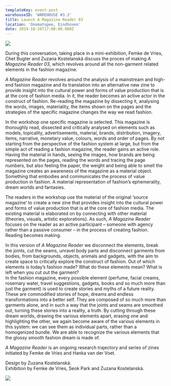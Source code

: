 ```yaml
---
templateKey: event-post
warehouseID: 'WAREHOUSE #3.3'
title: Launch A Magazine Reader 03
location: 'Onomatopee, Eindhoven'
date: 2019-10-26T17:00:00.000Z
---
```

![](/img/1.jpg)

During this conversation, taking place in a mini-exhibition, Femke de Vries, Chet Bugter and Zuzana Kostelanská discuss the proces of making *A Magazine Reader 03*, which revolves around all the non-garment related elements in the fashion magazine. 

*A Magazine Reader* revolves around the analysis of a mainstream and high-end fashion magazine and its translation into an alternative new zine to provide insight into the cultural power and forms of value production that is at the core of fashion media. In it, the reader becomes an active actor in the construct of fashion. Re-reading the magazine by dissecting it, analysing the words, images, materiality, the items shown on the pages and the strategies of the specific magazine changes the way we read fashion.

In the workshop one specific magazine is selected. This magazine is thoroughly read, dissected and critically analysed on elements such as models, topicality, advertisements, material, brands, distribution, imagery, items, narrative, monetary value, colours, words and order of pages. By not starting from the perspective of the fashion system at large, but from the simple act of reading a fashion magazine, the reader gains an active role. Having the material in hands, seeing the images, how brands are being represented on the pages, reading the words and tracing the page numbers, but also feeling the paper, the weight and being able to smell the magazine creates an awareness of the magazine as a material object. Something that embodies and communicates the process of value production in fashion. A material representation of fashion’s ephemerality, dream worlds and fantasies.

The readers in the workshop use the material of the original ‘source magazine’ to create a new zine that provides insight into the cultural power and forms of value production that is at the core of fashion media. The existing material is elaborated on by connecting with other material (theories, visuals, artistic explorations). As such, *A Magazine Reader* focuses on the reader as an active participant – someone with agency rather than a passive consumer – in the process of creating fashion. Reading becomes making.

In this version of *A Magazine Reader* we disconnect the elements, break the joints, cut the seams, unravel body parts and disconnect garments from bodies, from backgrounds, objects, animals and gadgets, with the aim to create space to critically explore the construct of fashion. Out of which elements is today’s fashion made? What do these elements mean? What is left when you cut out the garment? \
In the fashion magazine, every possible element (perfume, facial creams, rosemary water, travel suggestions, gadgets, books and so much more than just the garment) is used to create stories and myths of a future reality. These are commodified stories of hope, dreams and endless transformations into a better self. They are composed of so much more than garments alone, and in such a way that the joints and seams are smoothed out, turning these stories into a reality, a truth. By cutting through these dream worlds, drawing the various elements apart, erasing one and highlighting the other, we again become aware of the various elements in this system: we can see them as individual parts, rather than a homogenized bundle. We are able to recognize the various elements that the glossy smooth fashion dream is made of.

*A Magazine Reader* is an ongoing research trajectory and series of zines initiated by Femke de Vries and Hanka van der Voet. 

Design by Zuzana Kostelanská.\
Exhibition by Femke de Vries, Seok Park and Zuzana Kostelanská.

![](/img/img_3720.jpg)
